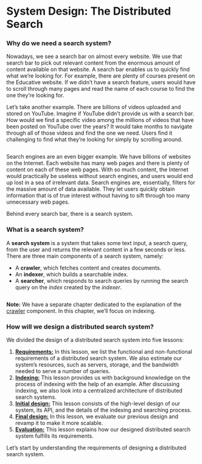 # System Design: The Distributed Search

### Why do we need a search system? <a href="#why-do-we-need-a-search-system-0" id="why-do-we-need-a-search-system-0"></a>

Nowadays, we see a search bar on almost every website. We use that search bar to pick out relevant content from the enormous amount of content available on that website. A search bar enables us to quickly find what we’re looking for. For example, there are plenty of courses present on the Educative website. If we didn’t have a search feature, users would have to scroll through many pages and read the name of each course to find the one they’re looking for.

Let’s take another example. There are billions of videos uploaded and stored on YouTube. Imagine if YouTube didn’t provide us with a search bar. How would we find a specific video among the millions of videos that have been posted on YouTube over the years? It would take months to navigate through all of those videos and find the one we need. Users find it challenging to find what they’re looking for simply by scrolling around.

<figure><img src="https://kuweiguge.github.io/Grokking-Modern-System-Design-Interview-Gitbook/.gitbook/assets/Screenshot 2023-09-03 at 2.10.11 AM.png" alt=""><figcaption></figcaption></figure>

Search engines are an even bigger example. We have billions of websites on the Internet. Each website has many web pages and there is plenty of content on each of these web pages. With so much content, the Internet would practically be useless without search engines, and users would end up lost in a sea of irrelevant data. Search engines are, essentially, filters for the massive amount of data available. They let users quickly obtain information that is of true interest without having to sift through too many unnecessary web pages.

Behind every search bar, there is a search system.

### What is a search system? <a href="#what-is-a-search-system-0" id="what-is-a-search-system-0"></a>

A **search system** is a system that takes some text input, a search query, from the user and returns the relevant content in a few seconds or less. There are three main components of a search system, namely:

* A **crawler**, which fetches content and creates documents.
* An **indexer**, which builds a searchable index.
* A **searcher**, which responds to search queries by running the search query on the _index_ created by the _indexer_.

<figure><img src="https://kuweiguge.github.io/Grokking-Modern-System-Design-Interview-Gitbook/.gitbook/assets/Screenshot 2023-09-03 at 2.10.35 AM.png" alt=""><figcaption></figcaption></figure>

**Note:** We have a separate chapter dedicated to the explanation of the [crawler](../design-a-web-crawler/system-design-web-crawler.md) component. In this chapter, we’ll focus on indexing.

### How will we design a distributed search system? <a href="#how-will-we-design-a-distributed-search-system-0" id="how-will-we-design-a-distributed-search-system-0"></a>

We divided the design of a distributed search system into five lessons:

1. [**Requirements:**](requirements-of-a-distributed-search-systems-design.md) In this lesson, we list the functional and non-functional requirements of a distributed search system. We also estimate our system’s resources, such as servers, storage, and the bandwidth needed to serve a number of queries.
2. [**Indexing:**](indexing-in-a-distributed-search.md) This lesson provides us with background knowledge on the process of indexing with the help of an example. After discussing indexing, we also look into a centralized architecture of distributed search systems.
3. [**Initial design:**](design-of-a-distributed-search.md) This lesson consists of the high-level design of our system, its API, and the details of the indexing and searching process.
4. [**Final design:**](scaling-search-and-indexing.md) In this lesson, we evaluate our previous design and revamp it to make it more scalable.
5. [**Evaluation:**](evaluation-of-a-distributed-searchs-design.md) This lesson explains how our designed distributed search system fulfills its requirements.

Let’s start by understanding the requirements of designing a distributed search system.
